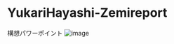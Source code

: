 # YukariHayashi-Zemireport
構想パワーポイント
![image](https://github.com/user-attachments/assets/fae08f32-24b3-49d4-a4e5-23d115530546)
